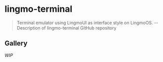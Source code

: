 # lingmo-terminal
> Terminal emulator using LingmoUI as interface style on LingmoOS. --Description of lingmo-terminal GitHub repository
## Gallery
*WIP*
